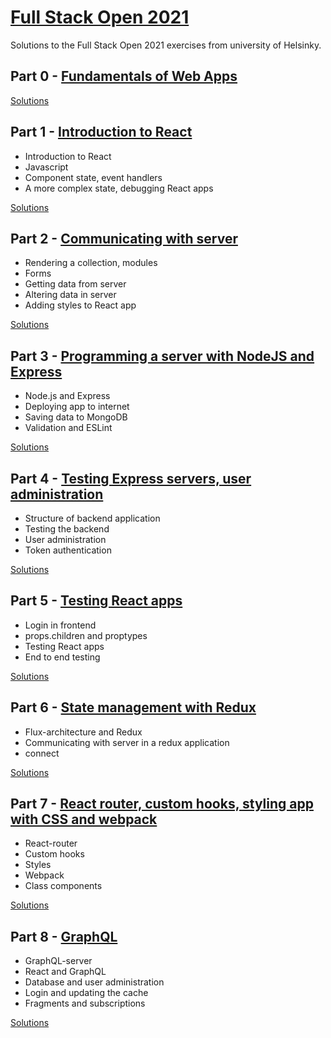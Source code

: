 # [Full Stack Open 2021 ](https://fullstackopen.com/en/)

Solutions to the Full Stack Open 2021 exercises from university of Helsinky.

## Part 0 - [Fundamentals of Web Apps](https://fullstackopen.com/en/part0)

[Solutions](https://github.com/Asem259/FullStackOpen/tree/main/part0)

## Part 1 - [Introduction to React](https://fullstackopen.com/en/part1)

- Introduction to React
- Javascript
- Component state, event handlers
- A more complex state, debugging React apps

[Solutions](https://github.com/Asem259/FullStackOpen/tree/main/part1)

## Part 2 - [Communicating with server](https://fullstackopen.com/en/part2)

- Rendering a collection, modules
- Forms
- Getting data from server
- Altering data in server
- Adding styles to React app

[Solutions](https://github.com/Asem259/FullStackOpen/tree/main/part2)

## Part 3 - [Programming a server with NodeJS and Express](https://fullstackopen.com/en/part3)

- Node.js and Express
- Deploying app to internet
- Saving data to MongoDB
- Validation and ESLint

[Solutions](https://github.com/Asem259/FullStackOpen/tree/main/part3/phonebook)

## Part 4 - [Testing Express servers, user administration](https://fullstackopen.com/en/part4)

- Structure of backend application
- Testing the backend
- User administration
- Token authentication

[Solutions](https://github.com/Asem259/FullStackOpen/tree/main/part4)

## Part 5 - [Testing React apps](https://fullstackopen.com/en/part5)

- Login in frontend
- props.children and proptypes
- Testing React apps
- End to end testing

[Solutions](https://github.com/Asem259/FullStackOpen/tree/main/part5)

## Part 6 - [State management with Redux](https://fullstackopen.com/en/part6)

- Flux-architecture and Redux
- Communicating with server in a redux application
- connect

[Solutions](https://github.com/Asem259/FullStackOpen/tree/main/part6)

## Part 7 - [React router, custom hooks, styling app with CSS and webpack](https://fullstackopen.com/en/part7)

- React-router
- Custom hooks
- Styles
- Webpack
- Class components

[Solutions](https://github.com/Asem259/FullStackOpen/tree/main/part7)

## Part 8 - [GraphQL](https://fullstackopen.com/en/part8)

- GraphQL-server
- React and GraphQL
- Database and user administration
- Login and updating the cache
- Fragments and subscriptions

[Solutions](https://github.com/Asem259/FullStackOpen/tree/main/part8)